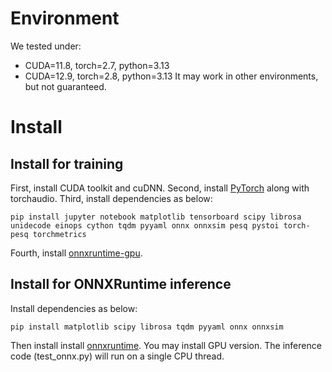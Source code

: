 # Environment
We tested under:
- CUDA=11.8, torch=2.7, python=3.13
- CUDA=12.9, torch=2.8, python=3.13
It may work in other environments, but not guaranteed.

# Install
## Install for training
First, install CUDA toolkit and cuDNN.
Second, install [PyTorch](https://pytorch.org/get-started/locally/) along with torchaudio.
Third, install dependencies as below:
<pre><code>pip install jupyter notebook matplotlib tensorboard scipy librosa unidecode einops cython tqdm pyyaml onnx onnxsim pesq pystoi torch-pesq torchmetrics
</code></pre>
Fourth, install [onnxruntime-gpu](https://onnxruntime.ai/docs/install/#python-installs).
## Install for ONNXRuntime inference
Install dependencies as below:
<pre><code>pip install matplotlib scipy librosa tqdm pyyaml onnx onnxsim 
</code></pre>
Then install install [onnxruntime](https://onnxruntime.ai/docs/install/#python-installs).
You may install GPU version. The inference code (test_onnx.py) will run on a single CPU thread.